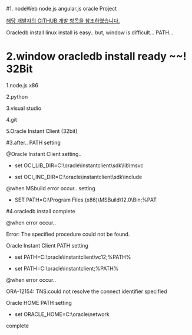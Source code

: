 #1. nodeWeb
node.js angular.js oracle Project

[해당 개발자의 GITHUB 개발 항목을 참조하였습니다.](https://github.com/sahat/tvshow-tracker)


Oracledb install
linux install is easy..
but, window is difficult...
PATH...

# 2.window oracledb install ready ~~!  32Bit
1.node.js x86

2.python

3.visual studio

4.git

5.Oracle Instant Client (32bit)



#3.after.. PATH setting


@Oracle Instant Client setting..

- set OCI_LIB_DIR=C:\oracle\instantclient\sdk\lib\msvc

- set OCI_INC_DIR=C:\oracle\instantclient\sdk\include


@when MSbuild error occur..  setting

- SET PATH=C:\Program Files (x86)\MSBuild\12.0\Bin;%PAT


#4.oracledb install complete

@when error occur..

Error: The specified procedure could not be found.

Oracle Instant Client PATH setting

- set PATH=C:\oracle\instantclient\vc12;%PATH%

- set PATH=C:\oracle\instantclient;%PATH%


@when error occur..

ORA-12154: TNS:could not resolve the connect identifier specified

Oracle HOME PATH setting

- set ORACLE_HOME=C:\oracle\network

complete
